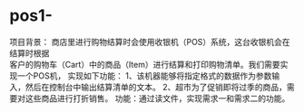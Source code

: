 # pos1-
项目背景：
    商店里进行购物结算时会使用收银机（POS）系统，这台收银机会在结算时根据	
客户的购物车（Cart）中的商品（Item）进行结算和打印购物清单。我们需要实现一个POS机，
实现如下功能：
1、该机器能够将指定格式的数据作为参数输入，然后在控制台中输出结算清单的文本。
2、超市为了促销即将过季的商品，需要对这些商品进行打折销售。
功能：通过读文件，实现需求一和需求二的功能。
